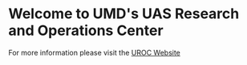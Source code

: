 # Welcome to UMD's UAS Research and Operations Center
For more information please visit the [UROC Website](https://github.com/UMD-CDCL)